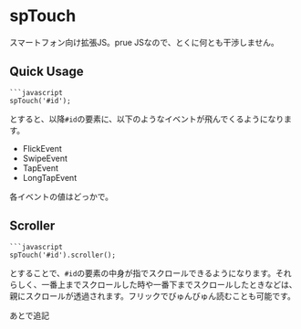 # spTouch

スマートフォン向け拡張JS。prue JSなので、とくに何とも干渉しません。

## Quick Usage

    ```javascript
    spTouch('#id');

とすると、以降`#id`の要素に、以下のようなイベントが飛んでくるようになります。

- FlickEvent
- SwipeEvent
- TapEvent
- LongTapEvent

各イベントの値はどっかで。

## Scroller

    ```javascript
    spTouch('#id').scroller();

とすることで、`#id`の要素の中身が指でスクロールできるようになります。それらしく、一番上までスクロールした時や一番下までスクロールしたときなどは、親にスクロールが透過されます。フリックでびゅんびゅん読むことも可能です。


あとで追記
